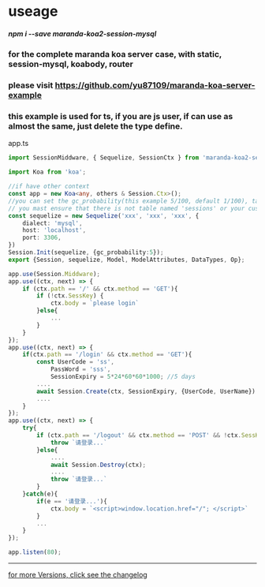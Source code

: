 # useage

##### npm i --save maranda-koa2-session-mysql

### for the complete maranda koa server case, with static, session-mysql, koabody, router

### please visit https://github.com/yu87109/maranda-koa-server-example

### this example is used for ts, if you are js user, if can use as almost the same, just delete the type define.

app.ts
```typescript
import SessionMiddware, { Sequelize, SessionCtx } from 'maranda-koa2-session-mysql'

import Koa from 'koa';

//if have other context
const app = new Koa<any, others & Session.Ctx>();
//you can set the gc_probability(this example 5/100, default 1/100), tableName(custom tablename,default sessions), gc_type(Session Garbage Collection type, default true, mean the session gc work will do auto, if you set it false, you may do the session gc work by your self)
// you mast ensure that there is not table named 'sessions' or your custom tablename in your database_schema
const sequelize = new Sequelize('xxx', 'xxx', 'xxx', {
    dialect: 'mysql',
    host: 'localhost',
    port: 3306,
})
Session.Init(sequelize, {gc_probability:5});
export {Session, sequelize, Model, ModelAttributes, DataTypes, Op};

app.use(Session.Middware);
app.use((ctx, next) => {
    if (ctx.path == '/' && ctx.method == 'GET'){
        if (!ctx.SessKey) {
            ctx.body = `please login`
        }else{
            ...
        }
    }
});
app.use((ctx, next) => {
    if(ctx.path == '/login' && ctx.method == 'GET'){
        const UserCode = 'ss',
            PassWord = 'sss',
            SessionExpiry = 5*24*60*60*1000; //5 days
        ....
        await Session.Create(ctx, SessionExpiry, {UserCode, UserName})
        ....
    }
});
app.use((ctx, next) => {
    try{
        if (ctx.path == '/logout' && ctx.method == 'POST' && !ctx.SessKey) {
            throw `请登录...`
        }else{
            ....
            await Session.Destroy(ctx);
            ....
            throw `请登录...`
        }
    }catch(e){
        if(e == '请登录...'){ 
            ctx.body = `<script>window.location.href="/"; </script>`
        }
        ...
    }
});

app.listen(80);
```


---

[for more Versions, click see the changelog](./CHANGELOG.md)

